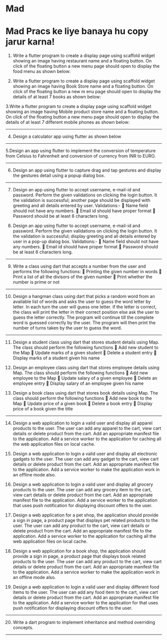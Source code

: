 # Mad

# Mad Pracs ke liye banaya hu copy jarur karna!


1. Write a flutter program to create a display page using scaffold widget showing an image having
restaurant name and a floating button. On click of the floating button a new menu page should
open to display the food menu as shown below:


2. Write a flutter program to create a display page using scaffold widget showing an image having
Book Store name and a floating button. On click of the floating button a new m enu page should
open to display the details of at least 7 books as shown below:


3.Write a flutter program to create a display page using scaffold widget showing an image having
Mobile product store name and a floating button. On click of the floating button a new menu
page should open to display the details of at least 7 different mobile phones as shown below:


------------------------------------------------------------------------------------------------------------

4. Design a calculator app using flutter as shown below

------------------------------------------------------------------------------------------------------------

5.Design an app using flutter to implement the conversion of temperature from Celsius to Fahrenheit
and conversion of currency from INR to EURO.

------------------------------------------------------------------------------------------------------------

6. Design an app using flutter to capture drag and tap gestures and display the gestures detail using a
popup dialog box.

------------------------------------------------------------------------------------------------------------

7. Design an app using flutter to accept username, e-mail-id and password. Perform the given validations
on clicking the login button. It the validation is successful; another page should be displayed with
greeting and all details entered by user.
Validations:-
 Name field should not have any numbers.
 Email id should have proper format
 Password should be at least 6 characters long.

8. Design an app using flutter to accept username, e-mail-id and password. Perform the given validations
on clicking the login button. It the validation is successful; display greeting and all details entered by
user in a pop-up dialog box.
Validations:-
 Name field should not have any numbers.
 Email id should have proper format
 Password should be at least 6 characters long.

------------------------------------------------------------------------------------------------------------

9. Write a class using dart that accepts a number from the user and performs the following functions:
 Printing the given number in words
 Print a list of all the divisors of the given number
 Print whether the number is prime or not

------------------------------------------------------------------------------------------------------------
10. Design a hangman class using dart that picks a random word from an available list of words and asks
the user to guess the word letter by letter. In each turn the user will guess one letter. if the letter is
correct, the class will print the letter in their correct position else ask the user to guess the letter
correctly. The program will continue till the complete word is guessed correctly by the user. The
program will then print the number of turns taken by the user to guess the word.


------------------------------------------------------------------------------------------------------------

11. Design a student class using dart that stores student details using Map. The class should perform the
following functions
 Add new student to the Map
 Update marks of a given student
 Delete a student entry
 Display marks of a student given his name

12. Design an employee class using dart that stores employee details using Map. The class should perform
the following functions
 Add new employee to the Map
 Update salary of a given employee
 Delete an employee entry
 Display salary of an employee given his name

13. Design a book class using dart that stores book details using Map. The class should perform the
following functions
 Add new book to the Map
 Update price of a given book
 Delete a book entry
 Display price of a book given the title

------------------------------------------------------------------------------------------------------------

14. Design a web application to login a valid user and display all apparel products to the user. The user can
add any apparel to the cart, view cart details or delete product from the cart. Add an appropriate
manifest file to the application. Add a service worker to the application for caching all the web
application files on local cache.

15. Design a web application to login a valid user and display all electronic gadgets to the user. The user can
add any gadget to the cart, view cart details or delete product from the cart. Add an appropriate
manifest file to the application. Add a service worker to make the application work in an offline mode
also.

16. Design a web application to login a valid user and display all grocery products to the user. The user can
add any grocery item to the cart, view cart details or delete product from the cart. Add an appropriate
manifest file to the application. Add a service worker to the application that uses push notification for
displaying discount offers to the user.

17. Design a web application for a pet shop, the application should provide a sign in page, a product page
that displays pet related products to the user. The user can add any product to the cart, view cart details
or delete product from the cart. Add an appropriate manifest file to the application. Add a service
worker to the application for caching all the web application files on local cache.

18. Design a web application for a book shop, the application should provide a sign in page, a product page
that displays book related products to the user. The user can add any product to the cart, view cart
details or delete product from the cart. Add an appropriate manifest file to the application. Add a service
worker to make the application work in an offline mode also.

19. Design a web application to login a valid user and display different food items to the user. The user can
add any food item to the cart, view cart details or delete product from the cart. Add an appropriate
manifest file to the application. Add a service worker to the application for that uses push notification
for displaying discount offers to the user.

------------------------------------------------------------------------------------------------------------

20. Write a dart program to implement inheritance and method overriding concepts.

------------------------------------------------------------------------------------------------------------










